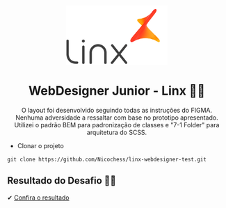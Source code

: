 <p align='center'><img src='./imgs/linxLogo.png'></p>  
<h1 align='center'>WebDesigner Junior - Linx 🐱‍🏍</h1>  
<p align='center'>O layout foi desenvolvido seguindo todas as instruções do FIGMA. Nenhuma adversidade a ressaltar com base no prototipo apresentado. Utilizei o padrão BEM para padronização de classes e "7-1 Folder" para arquitetura do SCSS.</p>  

 - Clonar o projeto
```
git clone https://github.com/Nicochess/linx-webdesigner-test.git
```
<h2>Resultado do Desafio 🐱‍💻</h2>
<p> ✔ <a href='github.com'>Confira o resultado</a></p>
